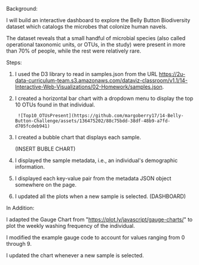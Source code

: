 Background:

I will build an interactive dashboard to explore the Belly Button Biodiversity dataset which catalogs the microbes that colonize human navels.

The dataset reveals that a small handful of microbial species (also called operational taxonomic units, or OTUs, in the study) were present in more than 70% of people, while the rest were relatively rare.

Steps:

1. I used the D3 library to read in samples.json from the URL https://2u-data-curriculum-team.s3.amazonaws.com/dataviz-classroom/v1.1/14-Interactive-Web-Visualizations/02-Homework/samples.json.

2. I created a horizontal bar chart with a dropdown menu to display the top 10 OTUs found in that individual.

        ![Top10_OTUsPresent](https://github.com/margoberry17/14-Belly-Button-Challenge/assets/136475202/88c75bdd-38df-48b9-a7fd-d705fcdeb941)

3. I created a bubble chart that displays each sample.

     (INSERT BUBLE CHART)

4. I displayed the sample metadata, i.e., an individual's demographic information.

5. I displayed each key-value pair from the metadata JSON object somewhere on the page.
6. I updated all the plots when a new sample is selected.
   (DASHBOARD)


In Addition:

I adapted the Gauge Chart from "https://plot.ly/javascript/gauge-charts/" to plot the weekly washing frequency of the individual.

I modified the example gauge code to account for values ranging from 0 through 9.

I updated the chart whenever a new sample is selected.


        
